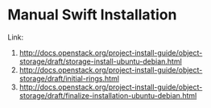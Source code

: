 # Manual Swift Installation
Link:
1. http://docs.openstack.org/project-install-guide/object-storage/draft/storage-install-ubuntu-debian.html
2. http://docs.openstack.org/project-install-guide/object-storage/draft/initial-rings.html
3. http://docs.openstack.org/project-install-guide/object-storage/draft/finalize-installation-ubuntu-debian.html
